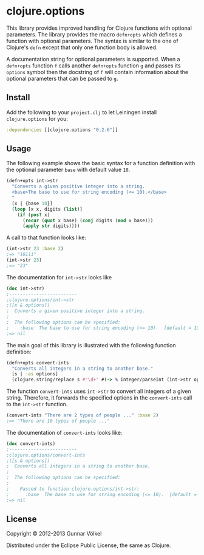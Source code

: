 # clojure.options

This library provides improved handling for Clojure functions with optional parameters.
The library provides the macro ```defn+opts``` which defines a function with optional parameters.
The syntax is similar to the one of Clojure's ```defn``` except that only one function body is allowed.

A documentation string for optional parameters is supported.
When a ```defn+opts``` function ```f``` calls another ```defn+opts``` function ```g``` and passes its ```options``` symbol
then the docstring of ```f``` will contain information about the optional parameters that can be passed to ```g```.

## Install

Add the following to your ```project.clj``` to let Leiningen install ```clojure.options``` for you:

```clj
:dependencies [[clojure.options "0.2.6"]]
```

## Usage

The following example shows the basic syntax for a function definition with the optional parameter ```base``` with default value ```10```.

```clj
(defn+opts int->str
  "Converts a given positive integer into a string.
  <base>The base to use for string encoding (<= 10).</base>
  "
  [x | {base 10}]
  (loop [x x, digits (list)]
    (if (pos? x)
      (recur (quot x base) (conj digits (mod x base)))
      (apply str digits))))
```
A call to that function looks like:

```clj
(int->str 23 :base 2)
;=> "10111"
(int->str 23)
;=> "23"
```

The documentation for ```int->str``` looks like

```clj
(doc int->str)
;-------------------------
;clojure.options/int->str
;([x & options])
;  Converts a given positive integer into a string.
;
;  The following options can be specified:
;    :base  The base to use for string encoding (<= 10).  [default = 10]
;=> nil
```

The main goal of this library is illustrated with the following function definition:

```clj
(defn+opts convert-ints
  "Converts all integers in a string to another base."
  [s | :as options]
  (clojure.string/replace s #"\d+" #(-> % Integer/parseInt (int->str options))))
```

The function ```convert-ints``` uses ```int->str``` to convert all integers of a given string.
Therefore, it forwards the specified options in the ```convert-ints``` call to the ```int->str``` function.

```clj
(convert-ints "There are 2 types of people ..." :base 2)
;=> "There are 10 types of people ..."
```

The documentation of ```convert-ints``` looks like:

```clj
(doc convert-ints)
;-------------------------
;clojure.options/convert-ints
;([s & options])
;  Converts all integers in a string to another base.
;
;  The following options can be specified:
;
;    Passed to function clojure.options/int->str:
;      :base  The base to use for string encoding (<= 10).  [default = 10]
;=> nil
```

## License

Copyright © 2012-2013 Gunnar Völkel

Distributed under the Eclipse Public License, the same as Clojure.
